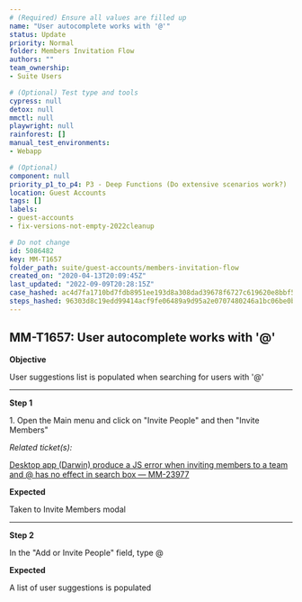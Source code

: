 ```yaml
---
# (Required) Ensure all values are filled up
name: "User autocomplete works with '@'"
status: Update
priority: Normal
folder: Members Invitation Flow
authors: ""
team_ownership: 
- Suite Users

# (Optional) Test type and tools
cypress: null
detox: null
mmctl: null
playwright: null
rainforest: []
manual_test_environments: 
- Webapp

# (Optional)
component: null
priority_p1_to_p4: P3 - Deep Functions (Do extensive scenarios work?)
location: Guest Accounts
tags: []
labels: 
- guest-accounts
- fix-versions-not-empty-2022cleanup

# Do not change
id: 5086482
key: MM-T1657
folder_path: suite/guest-accounts/members-invitation-flow
created_on: "2020-04-13T20:09:45Z"
last_updated: "2022-09-09T20:28:15Z"
case_hashed: ac4d7fa1710bd7fdb8951ee193d8a308dad39678f6727c619620e8bbf5e642ac0ee97ee0902230858ace647db3591d26
steps_hashed: 96303d8c19edd99414acf9fe06489a9d95a2e0707480246a1bc06be0b4e8bf46117edb188a7ebe2b0379d666dfb01554
---
```


## MM-T1657: User autocomplete works with '@'

**Objective**

User suggestions list is populated when searching for users with '@'

---

**Step 1**

1\. Open the Main menu and click on "Invite People" and then "Invite Members"

_Related ticket(s):_

[Desktop app (Darwin) produce a JS error when inviting members to a team and @ has no effect in search box — MM-23977](https://mattermost.atlassian.net/browse/MM-23977)

**Expected**

Taken to Invite Members modal

---

**Step 2**

In the "Add or Invite People" field, type @

**Expected**

A list of user suggestions is populated
